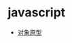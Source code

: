 # javascript
- [对象原型](https://github.com/ArcherGrey/study/blob/master/JavaScript/frontend/javascript/prototype.md)



